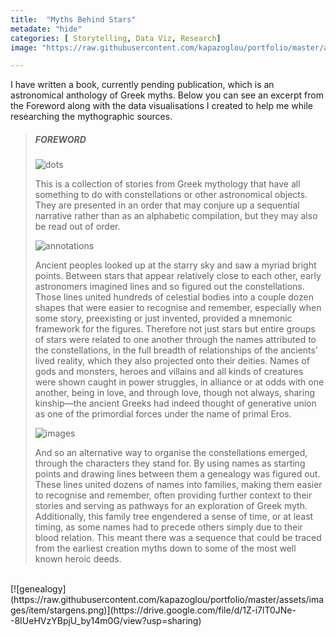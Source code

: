 ```yaml
---
title:  "Myths Behind Stars"
metadate: "hide"
categories: [ Storytelling, Data Viz, Research]
image: "https://raw.githubusercontent.com/kapazoglou/portfolio/master/assets/images/item/azeqN_starchart_Kall.png"

---
```


I have written a book, currently pending publication, which is an astronomical anthology of Greek myths. Below you can see an excerpt from the Foreword along with the data visualisations I created to help me while researching the mythographic sources.


> ##### FOREWORD
>
> ![dots](https://raw.githubusercontent.com/kapazoglou/portfolio/master/assets/images/item/azeqN_starchart_lines.png)
>
> This is a collection of stories from Greek mythology that have all something to do with constellations or other astronomical objects. They are presented in an order that may conjure up a sequential narrative rather than as an alphabetic compilation, but they may also be read out of order.
>
> ![annotations](https://raw.githubusercontent.com/kapazoglou/portfolio/master/assets/images/item/azeqN_starchart_all.png)
>
> Ancient peoples looked up at the starry sky and saw a myriad bright points. Between stars that appear relatively close to each other, early astronomers imagined lines and so figured out the constellations. Those lines united hundreds of celestial bodies into a couple dozen shapes that were easier to recognise and remember, especially when some story, preexisting or just invented, provided a mnemonic framework for the figures. Therefore not just stars but entire groups of stars were related to one another through the names attributed to the constellations, in the full breadth of relationships of the ancients’ lived reality, which they also projected onto their deities. Names of gods and monsters, heroes and villains and all kinds of creatures were shown caught in power struggles, in alliance or at odds with one another, being in love, and through love, though not always, sharing kinship—the ancient Greeks had indeed thought of generative union as one of the primordial forces under the name of primal Eros.
>
> ![images](https://raw.githubusercontent.com/kapazoglou/portfolio/master/assets/images/item/azeqN_starchart_illus.png)
>
> And so an alternative way to organise the constellations emerged, through the characters they stand for. By using names as starting points and drawing lines between them a genealogy was figured out. These lines united dozens of names into families, making them easier to recognise and remember, often providing further context to their stories and serving as pathways for an exploration of Greek myth. Additionally, this family tree engendered a sense of time, or at least timing, as some names had to precede others simply due to their blood relation. This meant there was a sequence that could be traced from the earliest creation myths down to some of the most well known heroic deeds.

<br>
[![genealogy](https://raw.githubusercontent.com/kapazoglou/portfolio/master/assets/images/item/stargens.png)](https://drive.google.com/file/d/1Z-i7lT0JNe--8IUeHVzYBpjU_by14m0G/view?usp=sharing)